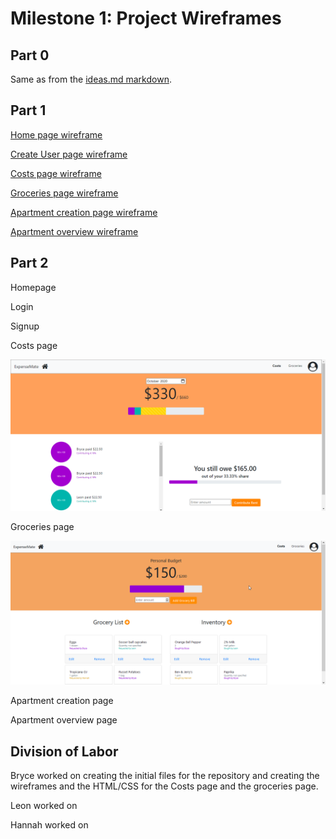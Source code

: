 # Milestone 1: Project Wireframes

## Part 0

Same as from the [ideas.md markdown](ideas.md). 

## Part 1

[Home page wireframe](https://whimsical.com/NZejN5u5xHRzn37JEGthho)

[Create User page wireframe](https://whimsical.com/BL5xQmRKvS9rYC4s8Bewb3)

[Costs page wireframe](https://whimsical.com/WF8wnRiJi1C3EoHRsHcNc5)

[Groceries page wireframe](https://whimsical.com/9hKTvUntwrP3hJwFBvWYDD)

[Apartment creation page wireframe](https://whimsical.com/PHmW8DEb4jYN7rgyRUkvV2)

[Apartment overview wireframe](https://whimsical.com/2TTvmsLrTYygTqupfowRFv)

## Part 2 
Homepage

Login

Signup

Costs page

![Costs](images/costs.png)

Groceries page

![Groceries](images/groceries.png)

Apartment creation page

Apartment overview page

## Division of Labor

Bryce worked on creating the initial files for the repository and creating the wireframes and the HTML/CSS for the Costs page and the groceries page.

Leon worked on

Hannah worked on